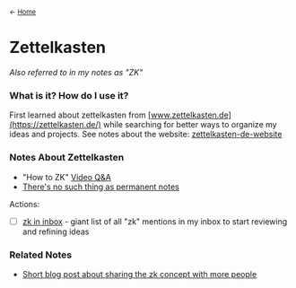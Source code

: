 <small>← [Home](page-1)</small>

# Zettelkasten
*Also referred to in my notes as "ZK"*

### What is it? How do I use it?

First learned about zettelkasten from [www.zettelkasten.de](https://zettelkasten.de/) while searching for better ways to organize my ideas and projects. See notes about the website: [zettelkasten-de-website](zettelkasten-de-website.md)


### Notes About Zettelkasten
- "How to ZK" [Video Q&A](videos-on-how-to-zk)
- [There's no such thing as permanent notes](zettelkasten-not-permanent-notes)

Actions:
- [ ] [zk in inbox](../zk-sgs/zk%20in%20inbox.md) - giant list of all "zk" mentions in my inbox to start reviewing and refining ideas

### Related Notes

- [Short blog post about sharing the zk concept with more people](show-people-zettelkasten-via-job-site)
